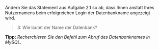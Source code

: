 Ändern Sie das Statement aus Aufgabe 2.1 so ab, dass Ihnen anstatt Ihres Nutzernamens beim erfolgreichen Login der Datenbankname angezeigt wird.

>3: Wie lautet der Name der Datenbank?

**Tipp:** _Recherchieren Sie den Befehl zum Abruf des Datenbanknames in MySQL._